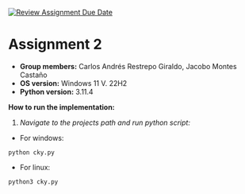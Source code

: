 [![Review Assignment Due Date](https://classroom.github.com/assets/deadline-readme-button-24ddc0f5d75046c5622901739e7c5dd533143b0c8e959d652212380cedb1ea36.svg)](https://classroom.github.com/a/ktyD1gKg)

# Assignment 2

- **Group members:** Carlos Andrés Restrepo Giraldo, Jacobo Montes Castaño  
- **OS version:** Windows 11 V. 22H2  
- **Python version:** 3.11.4 


**How to run the implementation:**
1. *Navigate to the projects path and run python script:*

- For windows:
```shell
python cky.py
```
- For linux:
```shell
python3 cky.py
```